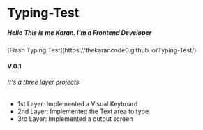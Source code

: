 # Typing-Test
<h5>Hello This is me Karan. I'm a <b>Frontend Developer</b></h5>
[Flash Typing Test](https://thekarancode0.github.io/Typing-Test/)
<h4> V.0.1 </h4>

<h6>It's a three layer projects</h6>
<ul>
    <li>1st Layer: Implemented a Visual Keyboard </li>
    <li>2nd Layer: Implemented the Text area to type</li>
    <li>3rd Layer: Implemented a output screen </li>
</ul>
